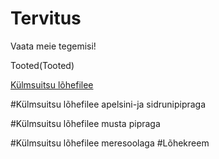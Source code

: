 # Tervitus

Vaata meie tegemisi!


Tooted(Tooted)

[Külmsuitsu lõhefilee](https://user-images.githubusercontent.com/81916500/114322488-45168400-9b29-11eb-8bc4-720a50d26d11.jpg)

#Külmsuitsu lõhefilee apelsini-ja sidrunipipraga
[](https://user-images.githubusercontent.com/81916500/114322822-e4884680-9b2a-11eb-8a89-15edefed370f.jpg)

#Külmsuitsu lõhefilee musta pipraga
[](https://user-images.githubusercontent.com/81916500/114322767-ab4fd680-9b2a-11eb-9035-6095ebb1b24f.jpg)

#Külmsuitsu lõhefilee meresoolaga
[](https://user-images.githubusercontent.com/81916500/114322873-2b763c00-9b2b-11eb-8d88-8dd3db2c5d64.jpg)
#Lõhekreem
[](https://user-images.githubusercontent.com/81916500/114322800-cde1ef80-9b2a-11eb-97b0-988943a2a60e.jpg)

[](https://user-images.githubusercontent.com/81916500/114322021-b274e580-9b26-11eb-81d3-9a2424d91a0d.jpg)

